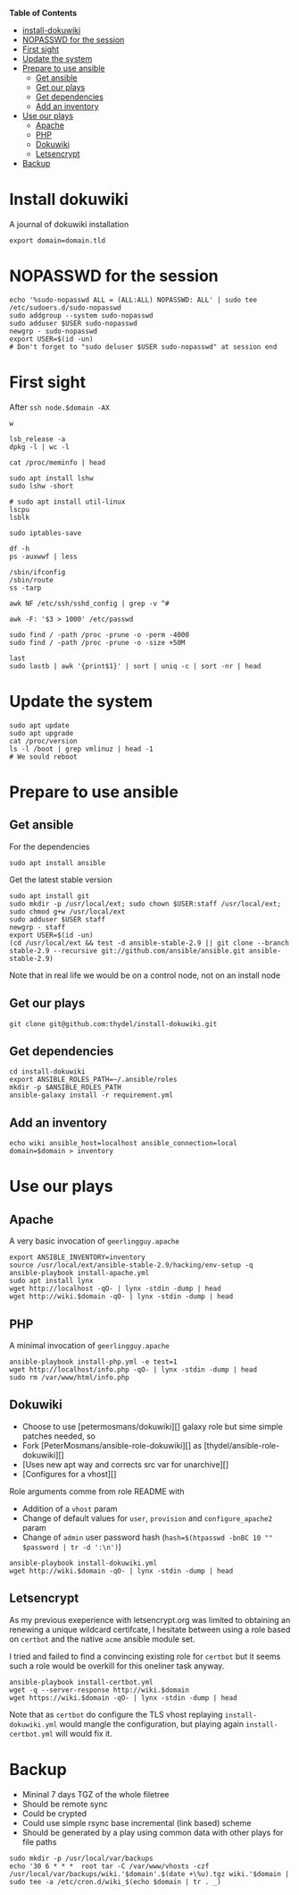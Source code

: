 <!-- markdown-toc start - Don't edit this section. Run M-x markdown-toc-refresh-toc -->
**Table of Contents**

- [install-dokuwiki](#install-dokuwiki)
- [NOPASSWD for the session](#nopasswd-for-the-session)
- [First sight](#first-sight)
- [Update the system](#update-the-system)
- [Prepare to use ansible](#prepare-to-use-ansible)
    - [Get ansible](#get-ansible)
    - [Get our plays](#get-our-plays)
    - [Get dependencies](#get-dependencies)
    - [Add an inventory](#add-an-inventory)
- [Use our plays](#use-our-plays)
    - [Apache](#apache)
    - [PHP](#php)
    - [Dokuwiki](#dokuwiki)
    - [Letsencrypt](#letsencrypt)
- [Backup](#backup)

<!-- markdown-toc end -->

# Install dokuwiki

A journal of dokuwiki installation

```
export domain=domain.tld
```

# NOPASSWD for the session

```
echo '%sudo-nopasswd ALL = (ALL:ALL) NOPASSWD: ALL' | sudo tee /etc/sudoers.d/sudo-nopasswd
sudo addgroup --system sudo-nopasswd
sudo adduser $USER sudo-nopasswd
newgrp - sudo-nopasswd
export USER=$(id -un)
# Don't forget to "sudo deluser $USER sudo-nopasswd" at session end
```

# First sight

After `ssh node.$domain -AX`

```
w

lsb_release -a
dpkg -l | wc -l

cat /proc/meminfo | head

sudo apt install lshw
sudo lshw -short

# sudo apt install util-linux
lscpu
lsblk

sudo iptables-save

df -h
ps -auxwwf | less

/sbin/ifconfig
/sbin/route
ss -tarp

awk NF /etc/ssh/sshd_config | grep -v ^#

awk -F: '$3 > 1000' /etc/passwd

sudo find / -path /proc -prune -o -perm -4000
sudo find / -path /proc -prune -o -size +50M

last
sudo lastb | awk '{print$1}' | sort | uniq -c | sort -nr | head
```

# Update the system

```
sudo apt update
sudo apt upgrade
cat /proc/version
ls -l /boot | grep vmlinuz | head -1
# We sould reboot
```

# Prepare to use ansible

## Get ansible

For the dependencies

```
sudo apt install ansible
```

Get the latest stable version

```
sudo apt install git
sudo mkdir -p /usr/local/ext; sudo chown $USER:staff /usr/local/ext; sudo chmod g+w /usr/local/ext
sudo adduser $USER staff
newgrp - staff
export USER=$(id -un)
(cd /usr/local/ext && test -d ansible-stable-2.9 || git clone --branch stable-2.9 --recursive git://github.com/ansible/ansible.git ansible-stable-2.9)
```

Note that in real life we would be on a control node, not on an install node

## Get our plays

```
git clone git@github.com:thydel/install-dokuwiki.git
```

## Get dependencies

```
cd install-dokuwiki
export ANSIBLE_ROLES_PATH=~/.ansible/roles
mkdir -p $ANSIBLE_ROLES_PATH
ansible-galaxy install -r requirement.yml
```

## Add an inventory

```
echo wiki ansible_host=localhost ansible_connection=local domain=$domain > inventory
```

# Use our plays

## Apache

A very basic invocation of `geerlingguy.apache`

```
export ANSIBLE_INVENTORY=inventory
source /usr/local/ext/ansible-stable-2.9/hacking/env-setup -q
ansible-playbook install-apache.yml
sudo apt install lynx
wget http://localhost -qO- | lynx -stdin -dump | head
wget http://wiki.$domain -qO- | lynx -stdin -dump | head
```

## PHP

A minimal invocation of `geerlingguy.apache`

```
ansible-playbook install-php.yml -e test=1
wget http://localhost/info.php -qO- | lynx -stdin -dump | head
sudo rm /var/www/html/info.php
```

## Dokuwiki

- Choose to use [petermosmans/dokuwiki][] galaxy role but sime simple patches needed, so
- Fork [PeterMosmans/ansible-role-dokuwiki][] as [thydel/ansible-role-dokuwiki][]
- [Uses new apt way and corrects src var for unarchive][]
- [Configures for a vhost][]

Role arguments comme from role README with
- Addition of a `vhost` param
- Change of default values for `user`, `provision` and `configure_apache2` param
- Change of `admin` user password hash (`hash=$(htpasswd -bnBC 10 "" $password | tr -d ':\n')`)

```
ansible-playbook install-dokuwiki.yml
wget http://wiki.$domain -qO- | lynx -stdin -dump | head
```

## Letsencrypt

As my previous exeperience with letsencrypt.org was limited to
obtaining an renewing a unique wildcard certifcate, I hesitate between
using a role based on `certbot` and the native `acme` ansible module
set.

I tried and failed to find a convincing existing role for `certbot`
but it seems such a role would be overkill for this oneliner task
anyway.

```
ansible-playbook install-certbot.yml
wget -q --server-response http://wiki.$domain
wget https://wiki.$domain -qO- | lynx -stdin -dump | head
```

Note that as `certbot` do configure the TLS vhost replaying
`install-dokuwiki.yml` would mangle the configuration, but playing
again `install-certbot.yml` will would fix it.

# Backup

- Mininal 7 days TGZ of the whole filetree
- Should be remote sync
- Could be crypted
- Could use simple rsync base incremental (link based) scheme
- Should be generated by a play using common data with other plays for file paths

```
sudo mkdir -p /usr/local/var/backups
echo '30 6 * * *  root tar -C /var/www/vhosts -czf /usr/local/var/backups/wiki.'$domain'.$(date +\%u).tgz wiki.'$domain | sudo tee -a /etc/cron.d/wiki_$(echo $domain | tr . _)
```
